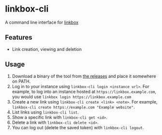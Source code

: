 # linkbox-cli
A command line interface for [linkbox](https://github.com/ashisbored/linkbox-backend)

## Features
- Link creation, viewing and deletion

## Usage
1. Download a binary of the tool from [the releases](https://github.com/ashisbored/linkbox-cli/releases) and place it somewhere on PATH.
2. Log in to your instance using `linkbox-cli login <instance url>`. For example, to log into an instance hosted at `https://linkbox.example.com`, you would use `linkbox login https://linkbox.example.com`
3. Create a new link using `linkbox-cli create <link> <note>`. For example, `linkbox-cli create https://example.com "Example website"`.
4. List links using `linkbox-cli list`.
5. Show a specific link with `linkbox-cli get <id>`.
6. Delete a link with `linkbox-cli delete <id>`.
7. You can log out (delete the saved token) with `linkbox-cli logout`.
